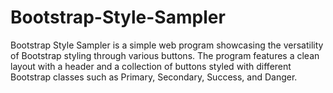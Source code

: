 # Bootstrap-Style-Sampler
Bootstrap Style Sampler is a simple web program showcasing the versatility of Bootstrap styling through various buttons. The program features a clean layout with a header and a collection of buttons styled with different Bootstrap classes such as Primary, Secondary, Success, and Danger.
